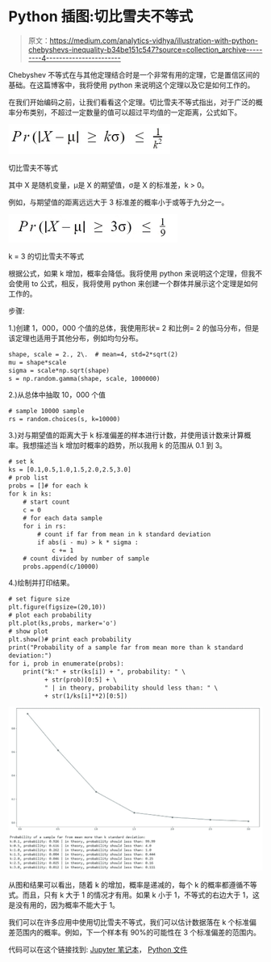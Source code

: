 # Python 插图:切比雪夫不等式

> 原文：<https://medium.com/analytics-vidhya/illustration-with-python-chebyshevs-inequality-b34be151c547?source=collection_archive---------4----------------------->

Chebyshev 不等式在与其他定理结合时是一个非常有用的定理，它是置信区间的基础。在这篇博客中，我将使用 python 来说明这个定理以及它是如何工作的。

在我们开始编码之前，让我们看看这个定理。切比雪夫不等式指出，对于广泛的概率分布类别，不超过一定数量的值可以超过平均值的一定距离，公式如下。

![](img/f1c3dcdcccfe5e06ef4307973caa4763.png)

切比雪夫不等式

其中 X 是随机变量，μ是 X 的期望值，σ是 X 的标准差，k > 0。

例如，与期望值的距离远远大于 3 标准差的概率小于或等于九分之一。

![](img/53b2bf59fd99e9637eec448f23478623.png)

k = 3 的切比雪夫不等式

根据公式，如果 k 增加，概率会降低。我将使用 python 来说明这个定理，但我不会使用 to 公式，相反，我将使用 python 来创建一个群体并展示这个定理是如何工作的。

步骤:

1.)创建 1，000，000 个值的总体，我使用形状= 2 和比例= 2 的伽马分布，但是该定理也适用于其他分布，例如均匀分布。

```
shape, scale = 2., 2\.  # mean=4, std=2*sqrt(2)
mu = shape*scale
sigma = scale*np.sqrt(shape)
s = np.random.gamma(shape, scale, 1000000)
```

2.)从总体中抽取 10，000 个值

```
# sample 10000 sample
rs = random.choices(s, k=10000)
```

3.)对与期望值的距离大于 k 标准偏差的样本进行计数，并使用该计数来计算概率。我想描述当 k 增加时概率的趋势，所以我用 k 的范围从 0.1 到 3。

```
# set k
ks = [0.1,0.5,1.0,1.5,2.0,2.5,3.0]
# prob list
probs = []# for each k
for k in ks: 
    # start count
    c = 0
    # for each data sample
    for i in rs:
        # count if far from mean in k standard deviation
        if abs(i - mu) > k * sigma :
            c += 1
    # count divided by number of sample
    probs.append(c/10000)
```

4.)绘制并打印结果。

```
# set figure size
plt.figure(figsize=(20,10))
# plot each probability
plt.plot(ks,probs, marker='o')
# show plot
plt.show()# print each probability
print("Probability of a sample far from mean more than k standard deviation:")
for i, prob in enumerate(probs):
    print("k:" + str(ks[i]) + ", probability: " \
          + str(prob)[0:5] + \
          " | in theory, probability should less than: " \
          + str(1/ks[i]**2)[0:5])
```

![](img/2d5ca935c889f79e0acf4b2071e14e89.png)

从图和结果可以看出，随着 k 的增加，概率是递减的，每个 k 的概率都遵循不等式。而且，只有 k 大于 1 的情况才有用。如果 k 小于 1，不等式的右边大于 1，这是没有用的，因为概率不能大于 1。

我们可以在许多应用中使用切比雪夫不等式，我们可以估计数据落在 k 个标准偏差范围内的概率。例如，下一个样本有 90%的可能性在 3 个标准偏差的范围内。

代码可以在这个链接找到: [Jupyter 笔记本](https://github.com/chaipi-chaya/Illustration-with-Python)， [Python 文件](https://gist.github.com/chaipi-chaya)